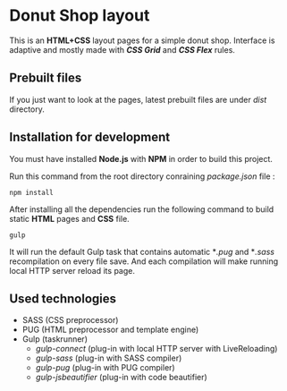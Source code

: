 # Donut Shop layout

This is an **HTML+CSS** layout pages for a simple donut shop. Interface is adaptive and mostly made with ***CSS Grid*** and ***CSS Flex*** rules.

## Prebuilt files

If you just want to look at the pages, latest prebuilt files are under *dist* directory.

## Installation for development

You must have installed **Node.js** with **NPM** in order to build this project.

Run this command from the root directory conraining *package.json* file :

```
npm install
```

After installing all the dependencies run the following command to build static **HTML** pages and **CSS** file.

```
gulp
```

It will run the default Gulp task that contains automatic **.pug* and **.sass* recompilation on every file save. And each compilation will make running local HTTP server reload its page.

## Used technologies

- SASS (CSS preprocessor)
- PUG (HTML preprocessor and template engine)
- Gulp (taskrunner)
  - *gulp-connect* (plug-in with local HTTP server with LiveReloading)
  - *gulp-sass* (plug-in with SASS compiler)
  - *gulp-pug* (plug-in with PUG compiler)
  - *gulp-jsbeautifier* (plug-in with code beautifier)
